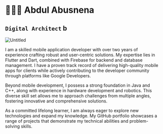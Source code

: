 # 🧑🏻‍💻 Abdul Abusnena 
`Digital Architect`   b
---------- 

![Untitled](https://github.com/user-attachments/assets/f2185279-fe42-4fa4-8fd1-b86095ede3f5)

I am a skilled mobile application developer with over two years of experience crafting robust and user-centric solutions. My expertise lies in Flutter and Dart, combined with Firebase for backend and database management. I have a proven track record of delivering high-quality mobile apps for clients while actively contributing to the developer community through platforms like Google Developers.

Beyond mobile development, I possess a strong foundation in Java and C++, along with experience in hardware development and robotics. This diverse skill set allows me to approach challenges from multiple angles, fostering innovative and comprehensive solutions.

As a committed lifelong learner, I am always eager to explore new technologies and expand my knowledge. My GitHub portfolio showcases a range of projects that demonstrate my technical abilities and problem-solving skills.



 
<!---
AbdulrahmanAbusnena/AbdulrahmanAbusnena is a ✨ special ✨ repository because its `README.md` (this file) appears on your GitHub profile.
You can click the Preview link to take a look at your changes.
--->
